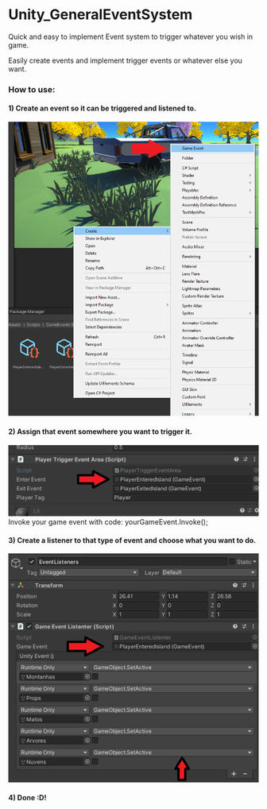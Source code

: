# Unity_GeneralEventSystem
Quick and easy to implement Event system to trigger whatever you wish in game.

Easily create events and implement trigger events or whatever else you want.

### How to use:

#### 1) Create an event so it can be triggered and listened to.
![1](Screenshots_Example/1.png)

#### 2) Assign that event somewhere you want to trigger it.
![1](Screenshots_Example/2.png)
Invoke your game event with code: 
yourGameEvent.Invoke();

#### 3) Create a listener to that type of event and choose what you want to do.
![1](Screenshots_Example/3.png)

#### 4) Done :D!
